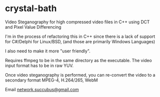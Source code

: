 # crystal-bath
Video Steganography for high compressed video files in C++ using DCT and Pixel Value Differencing

I'm in the process of refactoring this in C++ since there is a lack of support for C#/Delphi for Linux/BSD, 
(and those are primarily Windows Languages)

I also need to make it more "user friendly".

Requires ffmpeg to be in the same directory as the executable.
The video input format has to be in raw YUV.

Once video steganography is performed, you can re-convert the video to a secondary format MPEG-4, H.264/265, WebM

Email network.succubus@gmail.com
